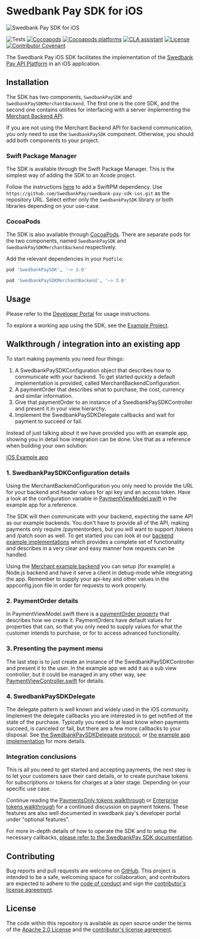 # Swedbank Pay SDK for iOS

![Swedbank Pay SDK for iOS][opengraph-image]

![Tests][test-badge]
[![Cocoapods][pod-version-badge]][pod]
[![Cocoapods platforms][pod-platforms-badge]][pod]
[![CLA assistant][cla-badge]][cla]
[![License][license-badge]][license]
[![Contributor Covenant][coc-badge]][coc]

The Swedbank Pay iOS SDK facilitates the implementation of the
[Swedbank Pay API Platform][dev-portal] in an iOS application.

## Installation

The SDK has two components, `SwedbankPaySDK` and
`SwedbankPaySDKMerchantBackend`. The first one is the core SDK, and
the second one contains utilities for interfacing with a server implementing
the [Merchant Backend API][merchant-backend-example].

If you are not using the Merchant Backend API for backend communication,
you only need to use the `SwedbankPaySDK` component. Otherwise, you
should add both components to your project.

### Swift Package Manager

The SDK is available through the Swift Package Manager. This is the simplest
way of adding the SDK to an Xcode project.

Follow the instructions [here][xcode-swiftpm] to add a SwiftPM dependency.
Use
`https://github.com/SwedbankPay/swedbank-pay-sdk-ios.git`
as the repository URL. Select either only the `SwedbankPaySDK` library or both
libraries depending on your use-case.

### CocoaPods

The SDK is also available through [CocoaPods][cocoapods]. There are separate
pods for the two components, named  `SwedbankPaySDK` and
`SwedbankPaySDKMerchantBackend` respectively.

Add the relevant dependencies in your `Podfile`:

```ruby
pod 'SwedbankPaySDK', '~> 3.0'
```
```ruby
pod 'SwedbankPaySDKMerchantBackend', '~> 3.0'
```

## Usage

Please refer to the [Developer Portal][dev-portal-sdk] for usage instructions.

To explore a working app using the SDK, see the [Example Project][example-app].

## Walkthrough / integration into an existing app

To start making payments you need four things:

1. A SwedbankPaySDKConfiguration object that describes how to communicate with your backend. To get started quickly a default implementation is provided, called MerchantBackendConfiguration.
2. A paymentOrder that describes what to purchase, the cost, currency and similar information.
3. Give that paymentOrder to an instance of a SwedbankPaySDKController and present it in your view hierarchy.
4. Implement the SwedbankPaySDKDelegate callbacks and wait for payment to succeed or fail.

Instead of just talking about it we have provided you with an example app, showing you in detail how integration can be done. Use that as a reference when building your own solution:

[iOS Example app][example-app]

### 1. SwedbankPaySDKConfiguration details

Using the MerchantBackendConfiguration you only need to provide the URL for your backend and header values for api key and an access token. Have a look at the configuration variable in [PaymentViewModel.swift][PaymentViewModelConfig] in the example app for a reference.

The SDK will then communicate with your backend, expecting the same API as our example backends. You don't have to provide all of the API, making payments only require /paymentorders, but you will want to support /tokens and /patch soon as well. To get started you can look at our [backend example implementations][merchant_backend] which provides a complete set of functionality and describes in a very clear and easy manner how requests can be handled.

Using the [Merchant example backend][merchant_backend] you can setup (for example) a Node.js backend and have it serve a client in debug-mode while integrating the app. Remember to supply your api-key and other values in the appconfig.json file in order for requests to work properly.

### 2. PaymentOrder details

In PaymentViewModel.swift there is a [paymentOrder property][PaymentViewModelOrderVar] that describes how we create it. PaymentOrders have default values for properties that can, so that you only need to supply values for what the customer intends to purchase, or for to access advanced functionality.

### 3. Presenting the payment menu

The last step is to just create an instance of the SwedbankPaySDKController and present it to the user. In the example app we add it as a sub view controller, but it could be managed in any other way, see [PaymentViewController.swift][PaymentViewControllerDidLoad] for details.


### 4. SwedbankPaySDKDelegate

The delegate pattern is well known and widely used in the iOS community. Implement the delegate callbacks you are interested in to get notified of the state of the purchase. Typically you need to at least know when payments succeed, is canceled or fail, but there are a few more callbacks to your disposal. See [the SwedbankPaySDKDelegate protocol][SwedbankPaySDKDelegate], or [the example app implementation][SwedbankPaySDKDelegateExampleApp] for more details.


### Integration conclusions

This is all you need to get started and accepting payments, the next step is to let your customers save their card details, or to create purchase tokens for subscriptions or tokens for charges at a later stage. Depending on your specific use case.

Continue reading the [PaymentsOnly tokens walkthrough][integrateTokens] or [Enterprise tokens walkthrough][enterpriseTokens] for a continued discussion on payment tokens. These features are also well documented in swedbank pay's developer portal under "optional features".

For more in-depth details of how to operate the SDK and to setup the necessary callbacks, [please refer to the SwedbankPay SDK documentation][dev-portal-sdk].


## Contributing

Bug reports and pull requests are welcome on [GitHub][github]. This project is
intended to be a safe, welcoming space for collaboration, and contributors are
expected to adhere to the [code of conduct][coc] and sign the
[contributor's license agreement][cla].

## License

The code within this repository is available as open source under the terms of
the [Apache 2.0 License][license] and the [contributor's license
agreement][cla].

[merchant-backend-example]: https://github.com/SwedbankPay/swedbank-pay-sdk-mobile-example-merchant
[xcode-swiftpm]: https://developer.apple.com/documentation/swift_packages/adding_package_dependencies_to_your_app
[cocoapods]: https://cocoapods.org/
[dev-portal]:           https://developer.swedbankpay.com/
[dev-portal-sdk]:       https://developer.swedbankpay.com/modules-sdks/mobile-sdk/
[cla-badge]:            https://cla-assistant.io/readme/badge/SwedbankPay/swedbank-pay-sdk-android
[cla]:                  https://cla-assistant.io/SwedbankPay/swedbank-pay-sdk-android
[coc-badge]:            https://img.shields.io/badge/Contributor%20Covenant-v2.0%20adopted-ff69b4.svg
[coc]:                  ./CODE_OF_CONDUCT.md
[dependabot-badge]:     https://api.dependabot.com/badges/status?host=github&repo=SwedbankPay/swedbank-pay-sdk-android
[dependabot]:           https://dependabot.com
[example-app]:          https://github.com/SwedbankPay/swedbank-pay-sdk-ios-example-app
[github]:               https://github.com/SwedbankPay/swedbank-pay-sdk-ios
[license-badge]:        https://img.shields.io/github/license/SwedbankPay/swedbank-pay-sdk-android
[license]:              https://opensource.org/licenses/Apache-2.0
[opengraph-image]:      https://repository-images.githubusercontent.com/209730241/aa264700-6d3d-11eb-99e1-0b40a9bb19be
[pod-version-badge]:    https://img.shields.io/cocoapods/v/SwedbankPaySDK
[pod-platforms-badge]:  https://img.shields.io/cocoapods/p/SwedbankPaySDK
[pod]:                  https://cocoapods.org/pods/SwedbankPaySDK
[test-badge]:           https://github.com/SwedbankPay/swedbank-pay-sdk-ios/workflows/Test/badge.svg

[merchant_backend]: https://github.com/SwedbankPay/swedbank-pay-sdk-mobile-example-merchant
[PaymentViewModelConfig]: https://github.com/SwedbankPay/swedbank-pay-sdk-ios-example-app/blob/main/Example-app/ViewModels/PaymentViewModel.swift#:~:text=var%20configuration:
[PaymentViewModelOrderVar]: https://github.com/SwedbankPay/swedbank-pay-sdk-ios-example-app/blob/main/Example-app/ViewModels/PaymentViewModel.swift#:~:text=var%20paymentOrder:
[PaymentViewControllerDidLoad]: https://github.com/SwedbankPay/swedbank-pay-sdk-ios-example-app/blob/main/Example-app/ViewControllers/PaymentViewController.swift#:~:text=func%20viewDidAppear
[SwedbankPaySDKDelegate]: https://github.com/SwedbankPay/swedbank-pay-sdk-ios/blob/main/SwedbankPaySDK/Classes/SwedbankPaySDKController.swift#:~:text=protocol%20SwedbankPaySDKDelegate
[SwedbankPaySDKDelegateExampleApp]: https://github.com/SwedbankPay/swedbank-pay-sdk-ios-example-app/blob/main/Example-app/ViewControllers/PaymentViewController.swift#:~:text=extension%20PaymentViewController:%20SwedbankPaySDKDelegate
[integrateTokens]: ./integrateTokens.md
[enterpriseTokens]: ./integrateTokensEnterprise.md
